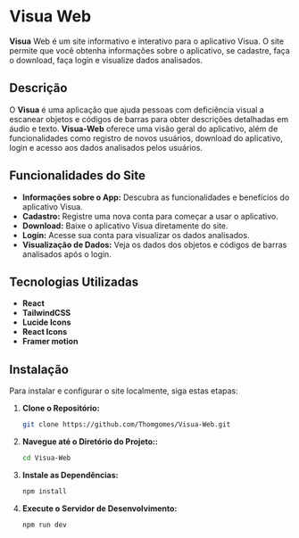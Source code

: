# Visua Web

**Visua** Web é um site informativo e interativo para o aplicativo Visua. O site permite que você obtenha informações sobre o aplicativo, se cadastre, faça o download, faça login e visualize dados analisados.

## Descrição

O **Visua** é uma aplicação que ajuda pessoas com deficiência visual a escanear objetos e códigos de barras para obter descrições detalhadas em áudio e texto. **Visua-Web** oferece uma visão geral do aplicativo, além de funcionalidades como registro de novos usuários, download do aplicativo, login e acesso aos dados analisados pelos usuários.

## Funcionalidades do Site

- **Informações sobre o App:** Descubra as funcionalidades e benefícios do aplicativo Visua.
- **Cadastro:** Registre uma nova conta para começar a usar o aplicativo.
- **Download:** Baixe o aplicativo Visua diretamente do site.
- **Login:** Acesse sua conta para visualizar os dados analisados.
- **Visualização de Dados:** Veja os dados dos objetos e códigos de barras analisados após o login.

## Tecnologias Utilizadas

- **React**
- **TailwindCSS**
- **Lucide Icons**
- **React Icons**
- **Framer motion**

## Instalação

Para instalar e configurar o site localmente, siga estas etapas:

1. **Clone o Repositório:**

   ```bash
   git clone https://github.com/Thomgomes/Visua-Web.git
2. **Navegue até o Diretório do Projeto::**

   ```bash
   cd Visua-Web
3. **Instale as Dependências:**

   ```bash
   npm install
4. **Execute o Servidor de Desenvolvimento:**
   ```bash
   npm run dev